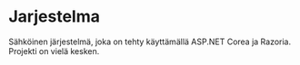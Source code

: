 # Jarjestelma
Sähköinen järjestelmä, joka on tehty käyttämällä ASP.NET Corea ja Razoria. Projekti on vielä kesken.
